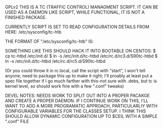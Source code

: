 GPLv2
THIS IS A TC (TRAFFIC CONTROL) MANAGMENT SCRIPT.
IT CAN BE USED AS A DAEMON LIKE SCRIPT, WHILE
FUNCTIONAL, IT IS NOT A FINISHED PACKAGE.

CURRENTLY SCRIPT IS SET TO READ CONFIGURATION 
DETAILS FROM HERE: /etc/sysconfig/tc-htb

THE FORMAT OF "/etc/sysconfig/tc-htb" IS:
<OUTSIDE IP> <INSIDE IP> <DOWNLOAD> <UPLOAD> <PRIORITY>


SOMETHING LIKE THIS SHOULD HACK IT INTO BOOTABLE ON CENTOS:
$ cp tc-htbd /etc/init.d/
$ ln -s /etc/init.d/tc-htbd /etc/rc.d/rc3.d/S90tc-htbd
$ ln -s /etc/init.d/tc-htbd /etc/rc.d/rc5.d/S90tc-htbd

(Or you could throw it in rc.local, call the script with
"start", I won't tell anyone; need to package this up to 
make it right; I'll proably at least put a spec file 
together if I go much farther with this-not sure with
.debs, but tc is kernel level, so should work fine with
a few ".conf" tweaks)


DEVEL NOTES:
NEEDS WORK TO SPLIT OUT INTO A PROPER PACAKGE AND
CREATE A PROPER DAEMON.  IF I CONTINUE WORK ON THIS,
I'LL WANT TO ADD A MORE PROGRAMATIC APPROACH, 
PARTICULARLIY WITH CONFIGURABLE VARIABLES FOR THE 
CLASSES SETUP.  I THINK THIS SHOULD ALLOW DYNAMIC
CONFIGURATION UP TO $CEIL WITH A SIMPLE ".conf" FILE
